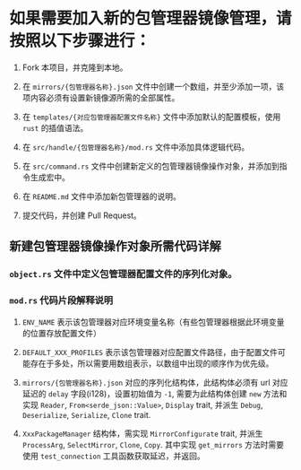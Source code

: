 # 如果需要加入新的包管理器镜像管理，请按照以下步骤进行：

1. Fork 本项目，并克隆到本地。

2. 在 `mirrors/{包管理器名称}.json` 文件中创建一个数组，并至少添加一项，该项内容必须有设置新镜像源所需的全部属性。

3. 在 `templates/{对应包管理器配置文件名称}` 文件中添加默认的配置模板，使用 `rust` 的插值语法。

4. 在 `src/handle/{包管理器名称}/mod.rs` 文件中添加具体逻辑代码。

5. 在 `src/command.rs` 文件中创建新定义的包管理器镜像操作对象，并添加到指令生成宏中。

6. 在 `README.md` 文件中添加新包管理器的说明。

7. 提交代码，并创建 Pull Request。

## 新建包管理器镜像操作对象所需代码详解

### `object.rs` 文件中定义包管理器配置文件的序列化对象。

### `mod.rs` 代码片段解释说明

1. `ENV_NAME` 表示该包管理器对应环境变量名称（有些包管理器根据此环境变量的位置存放配置文件）

2. `DEFAULT_XXX_PROFILES` 表示该包管理器对应配置文件路径，由于配置文件可能存在于多处，所以需要用数组表示，以数组中出现的顺序作为优先级。

3. `mirrors/{包管理器名称}.json` 对应的序列化结构体，此结构体必须有 url 对应延迟的 `delay` 字段(i128)，设置初始值为 `-1`, 需要为此结构体创建 `new` 方法和实现 `Reader`, `From<serde_json::Value>`, `Display` trait, 并派生 `Debug`, `Deserialize`, `Serialize`, `Clone` trait.

5. `XxxPackageManager` 结构体，需实现 `MirrorConfigurate` trait, 并派生 `ProcessArg`, `SelectMirror`, `Clone`, `Copy`. 其中实现 `get_mirrors` 方法时需要使用 `test_connection` 工具函数获取延迟，并返回。
